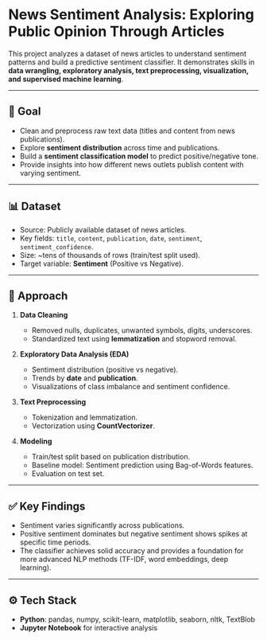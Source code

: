# News Sentiment Analysis: Exploring Public Opinion Through Articles

This project analyzes a dataset of news articles to understand sentiment patterns and build a predictive sentiment classifier. It demonstrates skills in **data wrangling, exploratory analysis, text preprocessing, visualization, and supervised machine learning**.

---

## 🎯 Goal
- Clean and preprocess raw text data (titles and content from news publications).
- Explore **sentiment distribution** across time and publications.
- Build a **sentiment classification model** to predict positive/negative tone.
- Provide insights into how different news outlets publish content with varying sentiment.

---

## 📊 Dataset
- Source: Publicly available dataset of news articles.  
- Key fields: `title`, `content`, `publication`, `date`, `sentiment`, `sentiment_confidence`.  
- Size: ~tens of thousands of rows (train/test split used).  
- Target variable: **Sentiment** (Positive vs Negative).

---

## 🔎 Approach
1. **Data Cleaning**
   - Removed nulls, duplicates, unwanted symbols, digits, underscores.
   - Standardized text using **lemmatization** and stopword removal.

2. **Exploratory Data Analysis (EDA)**
   - Sentiment distribution (positive vs negative).
   - Trends by **date** and **publication**.
   - Visualizations of class imbalance and sentiment confidence.

3. **Text Preprocessing**
   - Tokenization and lemmatization.
   - Vectorization using **CountVectorizer**.

4. **Modeling**
   - Train/test split based on publication distribution.
   - Baseline model: Sentiment prediction using Bag-of-Words features.
   - Evaluation on test set.

---

## ✅ Key Findings
- Sentiment varies significantly across publications.
- Positive sentiment dominates but negative sentiment shows spikes at specific time periods.
- The classifier achieves solid accuracy and provides a foundation for more advanced NLP methods (TF-IDF, word embeddings, deep learning).

---

## ⚙️ Tech Stack
- **Python**: pandas, numpy, scikit-learn, matplotlib, seaborn, nltk, TextBlob
- **Jupyter Notebook** for interactive analysis
